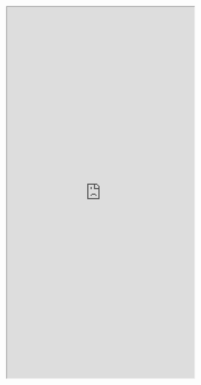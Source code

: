 <iframe width="100%" height="1000px" src="https://embed.plnkr.co/uUrBpiue5V1sHcTowAgS/?show=preview&sidebar=none"></iframe>